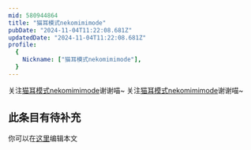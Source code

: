 ```yaml
---
mid: 580944864
title: "猫耳模式nekomimimode"
pubDate: "2024-11-04T11:22:08.681Z"
updatedDate: "2024-11-04T11:22:08.681Z"
profile:
  {
    Nickname: ["猫耳模式nekomimimode"],
  }
---
```


关注[猫耳模式nekomimimode](https://space.bilibili.com/580944864)谢谢喵~ 关注[猫耳模式nekomimimode](https://space.bilibili.com/580944864)谢谢喵~

## 此条目有待补充
你可以在[这里](https://github.com/Yuhanawa/VTuber.ICU/edit/master/src/content/v/猫耳模式nekomimimode/index.md)编辑本文
